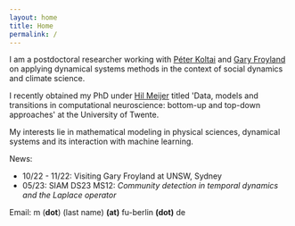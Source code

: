 ```yaml
---
layout: home
title: Home
permalink: /
---
```

I am a postdoctoral researcher working with [Péter Koltai](http://userpage.fu-berlin.de/peterkoltai/index.html) and [Gary Froyland](https://web.maths.unsw.edu.au/~froyland/) on applying dynamical systems methods in the context of social dynamics and climate science.

I recently obtained my PhD under [Hil Meijer](https://wwwhome.ewi.utwente.nl/~meijerhge/) titled 'Data, models and transitions in computational neuroscience: bottom-up and top-down approaches' at the University of Twente. 

My interests lie in mathematical modeling in physical sciences, dynamical systems and its interaction with machine learning.

News:
- 10/22 - 11/22: Visiting Gary Froyland at UNSW, Sydney
- 05/23: SIAM DS23 MS12: *Community detection in temporal dynamics and the Laplace operator*

Email:  m (**dot**) (last name)  **(at)** fu-berlin **(dot)** de
